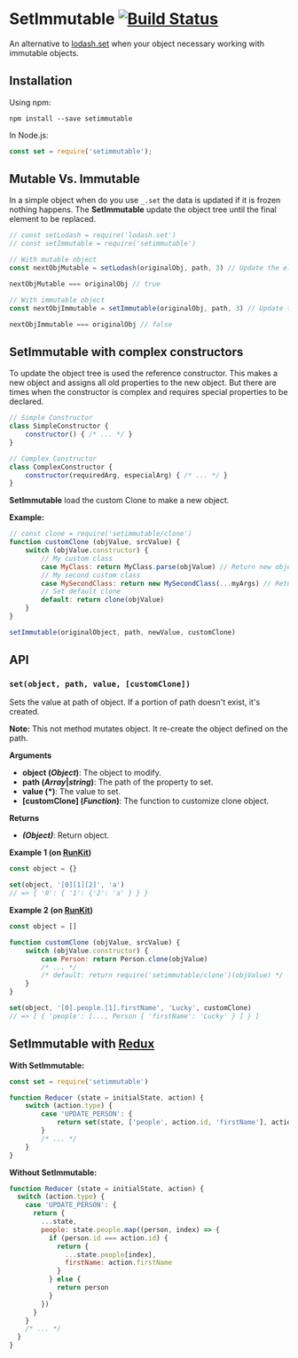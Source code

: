 # SetImmutable [![Build Status](https://travis-ci.org/JonDotsoy/setImmutable.js.svg?branch=master)](https://travis-ci.org/JonDotsoy/setImmutable.js)
An alternative to [lodash.set][] when your object necessary working with immutable objects.

## Installation
Using npm:

    npm install --save setimmutable

In Node.js:

```javascript
const set = require('setimmutable');
```


## Mutable Vs. Immutable
In a simple object when do you use `_.set` the data is updated if it is frozen nothing happens. The **SetImmutable** update the object tree until the final element to be replaced.

```javascript
// const setLodash = require('lodash.set')
// const setImmutable = require('setimmutable')

// With mutable object
const nextObjMutable = setLodash(originalObj, path, 3) // Update the element and return the original object.

nextObjMutable === originalObj // true

// With immutable object
const nextObjImmutable = setImmutable(originalObj, path, 3) // Update the tree element and return a new object.

nextObjImmutable === originalObj // false
```

## SetImmutable with complex constructors
To update the object tree is used the reference constructor. This makes a new object and assigns all old properties to the new object. But there are times when the constructor is complex and requires special properties to be declared.

```javascript
// Simple Constructor
class SimpleConstructor {
    constructor() { /* ... */ }
}

// Complex Constructor
class ComplexConstructor {
    constructor(requiredArg, especialArg) { /* ... */ }
}
```

**SetImmutable** load the custom Clone to make a new object.

**Example:**

```javascript
// const clone = require('setimmutable/clone')
function customClone (objValue, srcValue) {
    switch (objValue.constructor) {
        // My custom class
        case MyClass: return MyClass.parse(objValue) // Return new object instance of MyClass
        // My second custom class
        case MySecondClass: return new MySecondClass(...myArgs) // Return new object instance of MySecondClass
        // Set default clone
        default: return clone(objValue)
    }
}

setImmutable(originalObject, path, newValue, customClone)
```

## API

### `set(object, path, value, [customClone])`
Sets the value at path of object. If a portion of path doesn't exist, it's created.

**Note:** This not method mutates object. It re-create the object defined on the path.

**Arguments**

- **object (*Object*)**: The object to modify.
- **path (*Array*|*string*)**: The path of the property to set.
- **value (*)**: The value to set.
- **[customClone] (*Function*)**: The function to customize clone object.

**Returns**

- ***(Object)***: Return object.

**Example 1 (on [RunKit](https://runkit.com/jondotsoy/setimmutable-example-1))**

```javascript
const object = {}

set(object, '[0][1][2]', 'a')
// => { '0': { '1': {'2': 'a' } } }
```

**Example 2 (on [RunKit](https://runkit.com/jondotsoy/setimmutable-example-2))**

```javascript
const object = []

function customClone (objValue, srcValue) {
    switch (objValue.constructor) {
        case Person: return Person.clone(objValue)
        /* ... */
        /* default: return require('setimmutable/clone')(objValue) */
    }
}

set(object, '[0].people.[1].firstName', 'Lucky', customClone)
// => [ { 'people': [..., Person { 'firstName': 'Lucky' } ] } ]
```


## SetImmutable with [Redux][redux]

**With SetImmutable:**

```javascript
const set = require('setimmutable')

function Reducer (state = initialState, action) {
    switch (action.type) {
        case 'UPDATE_PERSON': {
            return set(state, ['people', action.id, 'firstName'], action.firstName)
        }
        /* ... */
    }
}
```

**Without SetImmutable:**
```javascript
function Reducer (state = initialState, action) {
  switch (action.type) {
    case 'UPDATE_PERSON': {
      return {
        ...state,
        people: state.people.map((person, index) => {
          if (person.id === action.id) {
            return {
              ...state.people[index],
              firstName: action.firstName
            }
          } else {
            return person
          }
        })
      }
    }
    /* ... */
  }
}
```



[lodash.set]: https://lodash.com/docs#set "_.set(object, path, value)"
[redux]: http://redux.js.org/ "Redux is a predictable state container for JavaScript apps."
